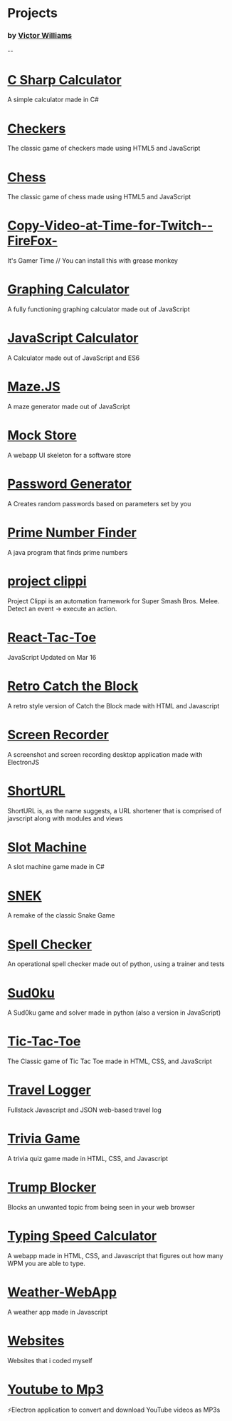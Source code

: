 # Projects
### by [Victor Williams](https://vaporjawn.github.io)

--

# [C Sharp Calculator](https://github.com/Vaporjawn/C-Sharp-Calculator)
A simple calculator made in C#

# [Checkers](https://github.com/Vaporjawn/Checkers)
The classic game of checkers made using HTML5 and JavaScript

# [Chess](https://github.com/Vaporjawn/Chess)
The classic game of chess made using HTML5 and JavaScript

# [Copy-Video-at-Time-for-Twitch--FireFox-](https://github.com/Vaporjawn/Copy-Video-at-Time-for-Twitch--FireFox-)
It's Gamer Time // You can install this with grease monkey

# [Graphing Calculator](https://github.com/Vaporjawn/Graphing-Calculator)
A fully functioning graphing calculator made out of JavaScript

# [JavaScript Calculator](https://github.com/Vaporjawn/Javascript-Calculator)
A Calculator made out of JavaScript and ES6

# [Maze.JS](https://github.com/Vaporjawn/Maze.JS)
A maze generator made out of JavaScript

# [Mock Store](https://github.com/Vaporjawn/Mock-Store)
A webapp UI skeleton for a software store

# [Password Generator](https://github.com/Vaporjawn/Password-Generator)
A Creates random passwords based on parameters set by you

# [Prime Number Finder](https://github.com/Vaporjawn/Prime-Number-Finder)
A java program that finds prime numbers

# [project clippi](https://github.com/Vaporjawn/project-clippi)
Project Clippi is an automation framework for Super Smash Bros. Melee. Detect an event → execute an action.

# [React-Tac-Toe](https://github.com/Vaporjawn/React-Tac-Toe)
 JavaScript Updated on Mar 16

# [Retro Catch the Block](https://github.com/Vaporjawn/Retro-Catch-the-Block)
A retro style version of Catch the Block made with HTML and Javascript

# [Screen Recorder](https://github.com/Vaporjawn/Screen-Recorder)
A screenshot and screen recording desktop application made with ElectronJS

# [ShortURL](https://github.com/Vaporjawn/ShortURL)
ShortURL is, as the name suggests, a URL shortener that is comprised of javscript along with modules and views

# [Slot Machine](https://github.com/Vaporjawn/Slot-Machine)
A slot machine game made in C#

# [SNEK](https://github.com/Vaporjawn/SNEK)
A remake of the classic Snake Game

# [Spell Checker](https://github.com/Vaporjawn/Spell-Checker)
An operational spell checker made out of python, using a trainer and tests

# [Sud0ku](https://github.com/Vaporjawn/Sud0ku)
A Sud0ku game and solver made in python (also a version in JavaScript)

# [Tic-Tac-Toe](https://github.com/Vaporjawn/Tic-Tac-Toe)
The Classic game of Tic Tac Toe made in HTML, CSS, and JavaScript

# [Travel Logger](https://github.com/Vaporjawn/Travel-Logger)
Fullstack Javascript and JSON web-based travel log

# [Trivia Game](https://github.com/Vaporjawn/Trivia-Game)
A trivia quiz game made in HTML, CSS, and Javascript

# [Trump Blocker](https://github.com/Vaporjawn/Trump-Blocker)
Blocks an unwanted topic from being seen in your web browser

# [Typing Speed Calculator](https://github.com/Vaporjawn/Typing-Speed-Caculator)
A webapp made in HTML, CSS, and Javascript that figures out how many WPM you are able to type.

# [Weather-WebApp](https://github.com/Vaporjawn/Weather-WebApp)
A weather app made in Javascript

# [Websites](https://github.com/Vaporjawn/websites)
Websites that i coded myself

# [Youtube to Mp3](https://github.com/Vaporjawn/Youtube-to-MP3)
⚡️Electron application to convert and download YouTube videos as MP3s

